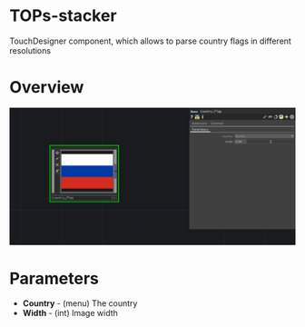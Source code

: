 # TOPs-stacker
TouchDesigner component, which allows to parse country flags in different resolutions

# Overview
![Country_flag](Assets/Country_flag.png)

# Parameters

* **Country** - (menu) The country
* **Width** - (int) Image width
